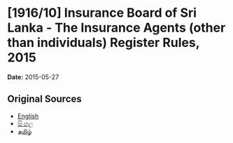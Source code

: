 # [1916/10] Insurance Board of Sri Lanka - The Insurance Agents (other than individuals) Register Rules, 2015

**Date:** 2015-05-27

## Original Sources

- [English](https://documents.gov.lk/view/extra-gazettes/2015/5/1916-10_E.pdf)
- [සිංහල](https://documents.gov.lk/view/extra-gazettes/2015/5/1916-10_S.pdf)
- [தமிழ்](https://documents.gov.lk/view/extra-gazettes/2015/5/1916-10_T.pdf)
